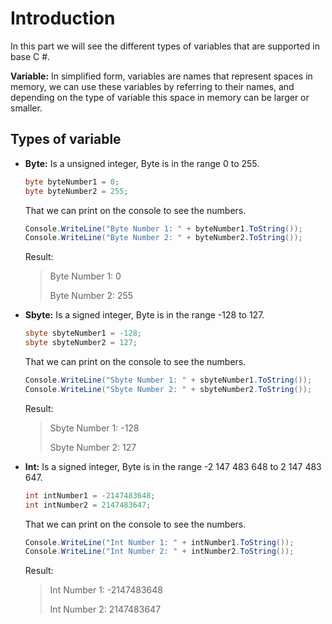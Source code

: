 # Introduction
In this part we will see the different types of variables that are supported in base C #.

**Variable:** In simplified form, variables are names that represent spaces in memory, we can use these variables by referring to their names, and depending on the type of variable this space in memory can be larger or smaller.

## Types of variable

* **Byte:** Is a unsigned integer, Byte is in the range 0 to 255.

  ```c#
  byte byteNumber1 = 0;
  byte byteNumber2 = 255;
  ```

  That we can print on the console to see the numbers.

  ```c#
  Console.WriteLine("Byte Number 1: " + byteNumber1.ToString());
  Console.WriteLine("Byte Number 2: " + byteNumber2.ToString());
  ```
  
  Result:
  
  > Byte Number 1: 0
  > 
  > Byte Number 2: 255

* **Sbyte:** Is a signed integer, Byte is in the range -128 to 127.

  ```c#
  sbyte sbyteNumber1 = -128;
  sbyte sbyteNumber2 = 127;
  ```

  That we can print on the console to see the numbers.

  ```c#
  Console.WriteLine("Sbyte Number 1: " + sbyteNumber1.ToString());
  Console.WriteLine("Sbyte Number 2: " + sbyteNumber2.ToString());
  ```
  
  Result:
  
  > Sbyte Number 1: -128
  > 
  > Sbyte Number 2: 127

* **Int:** Is a signed integer, Byte is in the range -2 147 483 648 to 2 147 483 647.

  ```c#
  int intNumber1 = -2147483648;
  int intNumber2 = 2147483647;
  ```

  That we can print on the console to see the numbers.

  ```c#
  Console.WriteLine("Int Number 1: " + intNumber1.ToString());
  Console.WriteLine("Int Number 2: " + intNumber2.ToString());
  ```
  
  Result:
  
  > Int Number 1: -2147483648
  > 
  > Int Number 2: 2147483647
